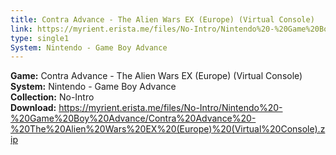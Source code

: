 ```yaml
---
title: Contra Advance - The Alien Wars EX (Europe) (Virtual Console)
link: https://myrient.erista.me/files/No-Intro/Nintendo%20-%20Game%20Boy%20Advance/Contra%20Advance%20-%20The%20Alien%20Wars%20EX%20(Europe)%20(Virtual%20Console).zip
type: single1
System: Nintendo - Game Boy Advance
---
```

<b>Game:</b> Contra Advance - The Alien Wars EX (Europe) (Virtual Console)<br>
<b>System:</b> Nintendo - Game Boy Advance<br>
<b>Collection:</b> No-Intro<br>
<b>Download:</b> https://myrient.erista.me/files/No-Intro/Nintendo%20-%20Game%20Boy%20Advance/Contra%20Advance%20-%20The%20Alien%20Wars%20EX%20(Europe)%20(Virtual%20Console).zip